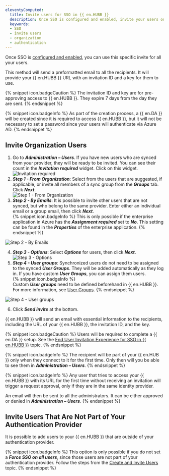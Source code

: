 ```yaml
---
eleventyComputed:
  title: Invite users for SSO in {{ en.HUBB }}
  description: Once SSO is configured and enabled, invite your users on your {{ en.HUB }} following these steps.
  keywords:
  - SSO
  - invite users
  - organization
  - authentication
---
```

Once SSO is [configured and enabled](/hub/getting-started/get-started-sso-hub-business/configure-sso-authentication-microsoft-azure/), you can use this specific invite for all your users.  

This method will send a preformatted email to all the recipients. It will provide your {{ en.HUBB }} URL with an invitation ID and a key for them to use.  

{% snippet icon.badgeCaution %} 
The invitation ID and key are for pre-approving access to {{ en.HUBB }}. They expire 7 days from the day they are sent. 
{% endsnippet %}
 
{% snippet icon.badgeInfo %} 
As part of the creation process, a {{ en.DA }} will be created since it is required to access {{ en.HUBB }}, but it will not be necessary to set a password since your users will authenticate via Azure AD. 
{% endsnippet %}
 
## Invite Organization Users 

1. Go to ***Administration – Users***. If you have new users who are synced from your provider, they will be ready to be invited. You can see their count in the ***Invitation required*** widget. Click on this widget.  
![Invitation required](https://webdevolutions.azureedge.net/docs/en/hub/Hub4141.png) 
1. ***Step 1 - From Organization***: Select from the users that are suggested, if applicable, or invite all members of a sync group from the ***Groups*** tab. Click ***Next***.  
![Step 1 - From Organization](https://webdevolutions.azureedge.net/docs/en/hub/Hub2176.png) 
1. ***Step 2 - By Emails***: It is possible to invite other users that are not synced, but who belong to the same provider. Enter either an individual email or a group email, then click ***Next***.  
{% snippet icon.badgeInfo %} 
This is only possible if the enterprise application in Azure has the ***Assignment required*** set to ***No***. This setting can be found in the ***Properties*** of the enterprise application.
{% endsnippet %}  

![Step 2 - By Emails](https://webdevolutions.azureedge.net/docs/en/hub/Hub2177.png)  

4. ***Step 3 - Options***: Select ***Options*** for users, then click ***Next***.  
![Step 3 - Options](https://webdevolutions.azureedge.net/docs/en/hub/Hub2178.png)  
1. ***Step 4 - User groups***: Synchronized users do not need to be assigned to the synced ***User Groups***. They will be added automatically as they log in. If you have custom ***User Groups***, you can assign them users.  
{% snippet icon.badgeInfo %}  
Custom ***User groups*** need to be defined beforehand in {{ en.HUBB }}. For more information, see [User Groups](/hub/web-interface/hub-overview/administration/management/users/). 
{% endsnippet %}
 
![Step 4 - User groups](https://webdevolutions.azureedge.net/docs/en/hub/Hub2179.png) 

6. Click ***Send invite*** at the bottom.  

{{ en.HUBB }} will send an email with essential information to the recipients, including the URL of your {{ en.HUBB }}, the invitation ID, and the key.  

{% snippet icon.badgeCaution %} 
Users will be required to complete a {{ en.DA }} setup. See the [End User Invitation Experience for SSO in {{ en.HUBB }}](/hub/getting-started/get-started-sso-hub-business/invite-users-SSO-hub-business/end-user-experience/) topic. 
{% endsnippet %}  
 
{% snippet icon.badgeInfo %} 
The recipient will be part of your {{ en.HUB }} only when they connect to it for the first time. Only then will you be able to see them in ***Administration – Users***. 
{% endsnippet %}  
 
{% snippet icon.badgeInfo %} 
Any user that tries to access your {{ en.HUBB }} with its URL for the first time without receiving an invitation will trigger a request approval, only if they are in the same identity provider.  

An email will then be sent to all the administrators. It can be either approved or denied in ***Administration – Users***. 
{% endsnippet %}  
 
## Invite Users That Are Not Part of Your Authentication Provider

It is possible to add users to your {{ en.HUBB }} that are outside of your authentication provider.  

{% snippet icon.badgeInfo %} 
This option is only possible if you do not set a ***Force SSO on all users***, since those users are not part of your authentication provider.
Follow the steps from the [Create and Invite Users](/hub/web-interface/hub-overview/administration/management/users/create-invite-users/index) topic.
{% endsnippet %}
